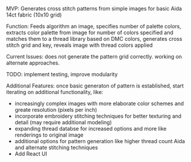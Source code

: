 MVP: Generates cross stitch patterns from simple images for basic Aida 14ct fabric (10x10 grid)

Function: Feeds algorithm an image, specifies number of palette colors, extracts color palette from image for number of colors specified and matches them to a thread library based on DMC colors, generates cross stitch grid and key, reveals image with thread colors applied

Current Issues:  does not generate the pattern grid correctly. working on alternate approaches.

TODO: implement testing, improve modularity 

Additional Features:  once basic generaton of pattern is established, start iterating on additional functionality, like:
  - increasingly complex images with more elaborate color schemes and greate resolution (pixels per inch) 
  - incorporate embroidery stitching techniques for better texturing and detail (may require additional modeling)
  - expanding thread databse for increased options and more like renderings to original image
  - additional options for pattern generation like higher thread count Aida and alternate stitching techniques
  - Add React UI
